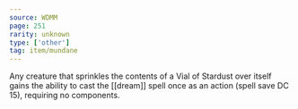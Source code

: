 ```yaml
---
source: WDMM
page: 251
rarity: unknown
type: ['other']
tag: item/mundane
---
```


Any creature that sprinkles the contents of a Vial of Stardust over itself gains the ability to cast the [[dream]] spell once as an action (spell save DC 15), requiring no components.

